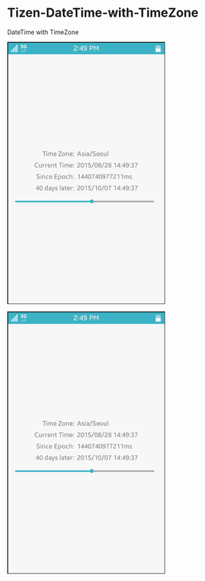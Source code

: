 # Tizen-DateTime-with-TimeZone



DateTime with TimeZone


![DateTime-with-TimeZone](https://github.com/ShihabYasin/My-Tizen-Apps/blob/master/tizen-datetime-with-timezone/DateTime_Capture01.png)



![DateTime-with-TimeZone](https://github.com/ShihabYasin/My-Tizen-Apps/blob/master/tizen-datetime-with-timezone/DateTime_Capture01.png)






